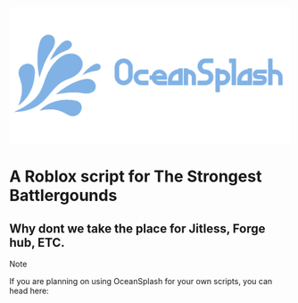 ![alt](https://raw.githubusercontent.com/Zearish/OceanSplash/refs/heads/main/Splash.png)
# A Roblox script for The Strongest Battlergounds
## Why dont we take the place for Jitless, Forge hub, ETC.
> [!NOTE]
> If you are planning on using OceanSplash for your own scripts, you can head here: 

